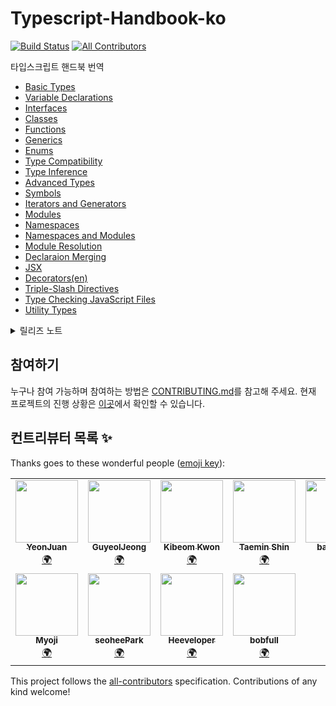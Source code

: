 # Typescript-Handbook-ko

[![Build Status](https://travis-ci.com/yeonjuan/Typescript-Handbook-ko.svg?branch=master)](https://travis-ci.com/yeonjuan/Typescript-Handbook-ko) <!-- ALL-CONTRIBUTORS-BADGE:START - Do not remove or modify this section -->
[![All Contributors](https://img.shields.io/badge/all_contributors-11-orange.svg?style=flat-square)](#contributors-)
<!-- ALL-CONTRIBUTORS-BADGE:END -->

타입스크립트 핸드북 번역

- [Basic Types](./basic-types.md)
- [Variable Declarations](./variable-declarations.md)
- [Interfaces](./interfaces.md)
- [Classes](./classes.md)
- [Functions](./functions.md)
- [Generics](./generics.md)
- [Enums](./enums.md)
- [Type Compatibility](./type-compatibility.md)
- [Type Inference](./type-inference.md)
- [Advanced Types](./advanced-types.md)
- [Symbols](./symbols.md)
- [Iterators and Generators](./iterators-and-generators.md)
- [Modules](./modules.md)
- [Namespaces](./namespaces.md)
- [Namespaces and Modules](./namespaces-and-modules.md)
- [Module Resolution](./module-resolution.md)
- [Declaraion Merging](./declaration-merging.md)
- [JSX](./jsx.md)
- [Decorators(en)](./decorators.md)
- [Triple-Slash Directives](./triple-slash-directives.md)
- [Type Checking JavaScript Files](./type-checking-javascript-files.md)
- [Utility Types](./utility-types.md)

<details>
    <summary>릴리즈 노트</summary>

<!-- summary 아래 한칸 공백 두고 내용 삽입 -->
 * [TypeScript 3.8](./release-notes/typescript-3.8.md)

</details>

## 참여하기

누구나 참여 가능하며 참여하는 방법은 [CONTRIBUTING.md](./CONTRIBUTING.md)를 참고해 주세요.
현재 프로젝트의 진행 상황은 [이곳](https://github.com/yeonjuan/Typescript-Handbook-ko/projects/1)에서 확인할 수 있습니다.

## 컨트리뷰터 목록 ✨

Thanks goes to these wonderful people ([emoji key](https://allcontributors.org/docs/en/emoji-key)):

<!-- ALL-CONTRIBUTORS-LIST:START - Do not remove or modify this section -->
<!-- prettier-ignore-start -->
<!-- markdownlint-disable -->
<table>
  <tr>
    <td align="center"><a href="https://yeon-js.tistory.com/"><img src="https://avatars3.githubusercontent.com/u/41323220?v=4" width="100px;" alt=""/><br /><sub><b>YeonJuan</b></sub></a><br /><a href="#translation-yeonjuan" title="Translation">🌍</a></td>
    <td align="center"><a href="https://guyeol.github.io"><img src="https://avatars3.githubusercontent.com/u/7357413?v=4" width="100px;" alt=""/><br /><sub><b>GuyeolJeong</b></sub></a><br /><a href="#translation-guyeol" title="Translation">🌍</a></td>
    <td align="center"><a href="https://github.com/Bumkeyy"><img src="https://avatars0.githubusercontent.com/u/16663226?v=4" width="100px;" alt=""/><br /><sub><b>Kibeom Kwon</b></sub></a><br /><a href="#translation-Bumkeyy" title="Translation">🌍</a></td>
    <td align="center"><a href="https://www.linkedin.com/in/taemin-shin-abba95195/"><img src="https://avatars0.githubusercontent.com/u/24709996?v=4" width="100px;" alt=""/><br /><sub><b>Taemin Shin</b></sub></a><br /><a href="#translation-cprayer" title="Translation">🌍</a></td>
    <td align="center"><a href="https://github.com/badger93"><img src="https://avatars1.githubusercontent.com/u/38435151?v=4" width="100px;" alt=""/><br /><sub><b>badger93</b></sub></a><br /><a href="#translation-badger93" title="Translation">🌍</a></td>
    <td align="center"><a href="https://github.com/kok202"><img src="https://avatars2.githubusercontent.com/u/39543643?v=4" width="100px;" alt=""/><br /><sub><b>kok202</b></sub></a><br /><a href="#translation-kok202" title="Translation">🌍</a></td>
    <td align="center"><a href="https://github.com/ye-geeee"><img src="https://avatars1.githubusercontent.com/u/60929159?v=4" width="100px;" alt=""/><br /><sub><b>Yeji Kang</b></sub></a><br /><a href="#translation-ye-geeee" title="Translation">🌍</a></td>
  </tr>
  <tr>
    <td align="center"><a href="https://github.com/Myoji"><img src="https://avatars2.githubusercontent.com/u/12138415?v=4" width="100px;" alt=""/><br /><sub><b>Myoji</b></sub></a><br /><a href="#translation-Myoji" title="Translation">🌍</a></td>
    <td align="center"><a href="https://github.com/dvlprsh"><img src="https://avatars1.githubusercontent.com/u/48552752?v=4" width="100px;" alt=""/><br /><sub><b>seoheePark</b></sub></a><br /><a href="#translation-dvlprsh" title="Translation">🌍</a></td>
    <td align="center"><a href="https://heeveloper.github.io/"><img src="https://avatars3.githubusercontent.com/u/17620671?v=4" width="100px;" alt=""/><br /><sub><b>Heeveloper</b></sub></a><br /><a href="#translation-heeveloper" title="Translation">🌍</a></td>
    <td align="center"><a href="https://github.com/bobfull"><img src="https://avatars1.githubusercontent.com/u/48228621?v=4" width="100px;" alt=""/><br /><sub><b>bobfull</b></sub></a><br /><a href="#translation-bobfull" title="Translation">🌍</a></td>
  </tr>
</table>

<!-- markdownlint-enable -->
<!-- prettier-ignore-end -->
<!-- ALL-CONTRIBUTORS-LIST:END -->

This project follows the [all-contributors](https://github.com/all-contributors/all-contributors) specification. Contributions of any kind welcome!
